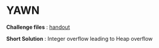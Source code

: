 # YAWN

**Challenge files** : [handout](Handout/)

**Short Solution** :  Integer overflow leading to Heap overflow

